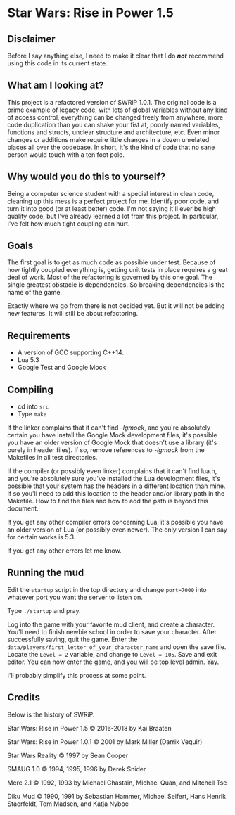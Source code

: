 # Star Wars: Rise in Power 1.5
## Disclaimer
Before I say anything else, I need to make it clear that I do **_not_** recommend using this code in its current state.

## What am I looking at?
This project is a refactored version of SWRiP 1.0.1. The original code is a prime example of legacy code, with lots of global variables without any kind of access control, everything can be changed freely from anywhere, more code duplication than you can shake your fist at, poorly named variables, functions and structs, unclear structure and architecture, etc. Even minor changes or additions make require little changes in a dozen unrelated places all over the codebase. In short, it's the kind of code that no sane person would touch with a ten foot pole.

## Why would you do this to yourself?
Being a computer science student with a special interest in clean code, cleaning up this mess is a perfect project for me. Identify poor code, and turn it into good (or at least better) code. I'm not saying it'll ever be high quality code, but I've already learned a lot from this project. In particular, I've felt how much tight coupling can hurt.

## Goals
The first goal is to get as much code as possible under test. Because of how tightly coupled everything is, getting unit tests in place requires a great deal of work. Most of the refactoring is governed by this one goal. The single greatest obstacle is dependencies. So breaking dependencies is the name of the game.

Exactly where we go from there is not decided yet. But it will not be adding new features. It will still be about refactoring.

## Requirements
* A version of GCC supporting C++14.
* Lua 5.3
* Google Test and Google Mock

## Compiling
* cd into `src`
* Type `make`

If the linker complains that it can't find _-lgmock_, and you're absolutely certain you have install the Google Mock development files, it's possible you have an older version of Google Mock that doesn't use a library (it's purely in header files). If so, remove references to _-lgmock_ from the Makefiles in all test directories.

If the compiler (or possibly even linker) complains that it can't find lua.h, and you're absolutely sure you've installed the Lua development files, it's possible that your system has the headers in a different location than mine. If so you'll need to add this location to the header and/or library path in the Makefile. How to find the files and how to add the path is beyond this document.

If you get any other compiler errors concerning Lua, it's possible you have an older version of Lua (or possibly even newer). The only version I can say for certain works is 5.3.

If you get any other errors let me know.

## Running the mud
Edit the `startup` script in the top directory and change `port=7000` into whatever port you want the server to listen on.

Type `./startup` and pray.

Log into the game with your favorite mud client, and create a character. You'll need to finish newbie school in order to save your character. After successfully saving, quit the game. Enter the `data/players/first_letter_of_your_character_name` and open the save file. Locate the `Level = 2` variable, and change to `Level = 105`. Save and exit editor. You can now enter the game, and you will be top level admin. Yay.

I'll probably simplify this process at some point.

## Credits
Below is the history of SWRiP.

Star Wars: Rise in Power 1.5 &copy; 2016-2018 by Kai Braaten

Star Wars: Rise in Power 1.0.1 &copy; 2001 by Mark Miller (Darrik Vequir)

Star Wars Reality &copy; 1997 by Sean Cooper

SMAUG 1.0 &copy; 1994, 1995, 1996 by Derek Snider

Merc 2.1 &copy; 1992, 1993 by Michael Chastain, Michael Quan, and Mitchell Tse

Diku Mud &copy; 1990, 1991 by Sebastian Hammer, Michael Seifert, Hans Henrik Staerfeldt, Tom Madsen, and Katja Nyboe

